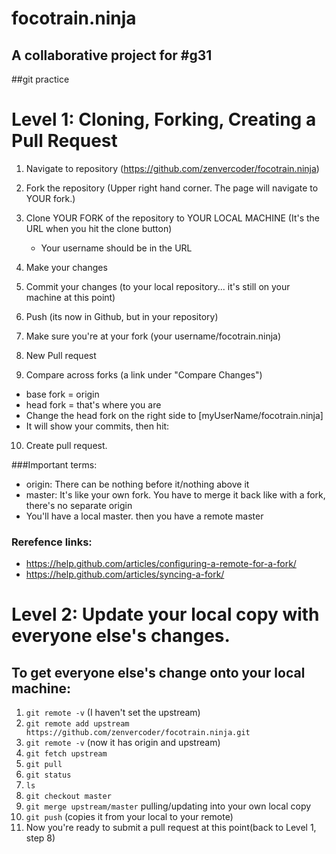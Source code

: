 # focotrain.ninja

## A collaborative project for #g31

##git practice

# Level 1: Cloning, Forking, Creating a Pull Request

1. Navigate to repository
    (https://github.com/zenvercoder/focotrain.ninja)

2. Fork the repository (Upper right hand corner. The page will navigate to YOUR fork.)

3. Clone YOUR FORK of the repository to YOUR LOCAL MACHINE (It's the URL when you hit the clone button)
    * Your username should be in the URL

4. Make your changes

5. Commit your changes (to your local repository... it's still on your machine at this point)

6. Push (its now in Github, but in your repository)

7. Make sure you're at your fork (your username/focotrain.ninja)

8. New Pull request

9. Compare across forks (a link under "Compare Changes")

* base fork = origin
* head fork = that's where you are
* Change the head fork on the right side to [myUserName/focotrain.ninja]
* It will show your commits, then hit:

10. Create pull request.

###Important terms:

* origin: There can be nothing before it/nothing above it
* master: It's like your own fork. You have to merge it back like with a fork, there's no separate origin
* You'll have a local master. then you have a remote master

### Rerefence links:

* https://help.github.com/articles/configuring-a-remote-for-a-fork/
* https://help.github.com/articles/syncing-a-fork/

# Level 2: Update your local copy with everyone else's changes.

## To get everyone else's change onto your local machine:

1. `git remote -v` (I haven't set the upstream)
2. `git remote add upstream https://github.com/zenvercoder/focotrain.ninja.git`
3. `git remote -v` (now it has origin and upstream)
4. `git fetch upstream`
5. `git pull`
6. `git status`
7. `ls`
8. `git checkout master`
9. `git merge upstream/master` pulling/updating into your own local copy
10. `git push` (copies it from your local to your remote)
11. Now you're ready to submit a pull request at this point(back to Level 1, step 8)